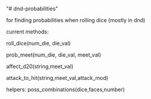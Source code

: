 "# dnd-probabilities" 

for finding probabilities when rolling dice (mostly in dnd)

current methods:
  
  roll_dice(num_die, die_val)
  
  prob_meet(num_die, die_val, meet_val)
  
  affect_d20(string,meet_val)
  
  attack_to_hit(string,meet_val,attack_mod)
  
  
  helpers:
    poss_combinations(dice,faces,number)
